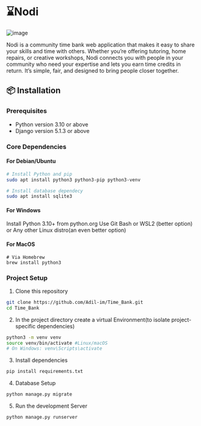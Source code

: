 # ⌛Nodi
![image](https://github.com/user-attachments/assets/cab15be6-53b9-42b0-a1c3-05a7929f435f)

Nodi is a community time bank web application that makes it easy to share your skills and time with others. Whether you’re offering tutoring, home repairs, or creative workshops, Nodi connects you with people in your community who need your expertise and lets you earn time credits in return. It’s simple, fair, and designed to bring people closer together.




## 📦 Installation

### Prerequisites

- Python version 3.10 or above
- Django version 5.1.3 or above

### Core Dependencies

#### For Debian/Ubuntu

```bash
# Install Python and pip
sudo apt install python3 python3-pip python3-venv

# Install database dependecy
sudo apt install sqlite3
```

#### For Windows

 Install Python 3.10+ from python.org
 Use Git Bash or WSL2 (better option) or Any other Linux distro(an even better option) 

#### For MacOS

```
# Via Homebrew
brew install python3 
```

### Project Setup

1. Clone this repository
```bash
git clone https://github.com/Adil-im/Time_Bank.git
cd Time_Bank
```

2. In the project directory create a virtual Environment(to isolate project-specific dependencies)
```bash
python3 -m venv venv
source venv/bin/activate #Linux/macOS
# On Windows: venv\Scripts\activate
```

3. Install dependencies
```bash
pip install requirements.txt
```

4. Database Setup
```bash
python manage.py migrate
```

5. Run the development Server
```bash
python manage.py runserver
```


















 	
